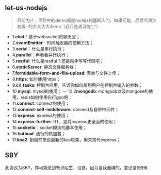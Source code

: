 ## let-us-nodejs

> 目前为止，项目中的demo都是nodejs的基础入门，如果可能，后续会添加初级+的大大大大demo（我只是说可能^_^）

- 1.**chat**：基于websocket的聊天室；
- 2.**eventEmitter**：时间触发器的使用方法；
- 3.**serial**：什么是串行执行；
- 4.**parallel**：再看看并行执行；
- 5.**restful**: 什么是restful？还是动手写写代码吧；
- 6.**staticServer**: 静态文件服务器；
- 7.**formidable-form-and-file-upload**: 表单与文件上传；
- 8.**https**: 如何使用https；
- 9.**cli_tasks**: 控制台应用，告诉你如何拿到用户在控制台输入的参数；
- 10.**mysql**: mysql的使用；
--  10.2**mongodb**: mongodb以及mongose的使用，redis如何使用自行goo吧；
- 11.**connect**: connect的使用；
- 12.**connect-self-middleware**: connect及自带中间件；
- 13.**express**: express的使用；
- 14.**express-further**: RT，是对express更全面的使用；
- 15.**socketio**：socket模块的基本使用；
- 16.**hotload**: 流行的热加载；
- 17.**koa2**: 到目前来说最新的koa框架，用来取代express；

## SBY

此协议为SBY，你可能感到有点陌生，没错，因为是我自编的，意思是`随便用`.
